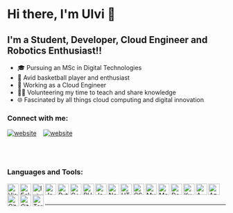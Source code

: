 # Hi there, I'm Ulvi 👋

## I'm a Student, Developer, Cloud Engineer and Robotics Enthusiast!!

- 🎓 Pursuing an MSc in Digital Technologies
- 🏀 Avid basketball player and enthusiast
- 💼 Working as a Cloud Engineer
- 👨‍🏫 Volunteering my time to teach and share knowledge
- 🌐 Fascinated by all things cloud computing and digital innovation

### Connect with me:

[![website](<img align="left" alt="LinkedIn" width="26px" src="https://cdn.jsdelivr.net/gh/devicons/devicon/icons/linkedin/linkedin-original.svg" />)](https://linkedin.com/in/ulviamanov#gh-light-mode-only)
&nbsp;&nbsp;
[![website](https://upload.wikimedia.org/wikipedia/commons/8/8c/XING_Logo.svg)](https://xing.com/profile/Ulvi_Amanov2/cv#gh-light-mode-only)


<br />
<br />


### Languages and Tools:

<img align="left" alt="Visual Studio Code" width="26px" src="https://cdn.jsdelivr.net/gh/devicons/devicon/icons/vscode/vscode-original.svg" />
<img align="left" alt="Eclipse" width="26px" src="https://cdn.jsdelivr.net/gh/devicons/devicon/icons/eclipse/eclipse-original.svg" />
<img align="left" alt="IntelliJ IDEA" width="26px" src="https://cdn.jsdelivr.net/gh/devicons/devicon/icons/intellij/intellij-original.svg" />
<img align="left" alt="Java" width="26px" src="https://cdn.jsdelivr.net/gh/devicons/devicon/icons/java/java-original.svg" />
<img align="left" alt="Python" width="26px" src="https://cdn.jsdelivr.net/gh/devicons/devicon/icons/python/python-original.svg" />
<img align="left" alt="C++" width="26px" src="https://cdn.jsdelivr.net/gh/devicons/devicon/icons/cplusplus/cplusplus-original.svg" />
<img align="left" alt="PHP" width="26px" src="https://cdn.jsdelivr.net/gh/devicons/devicon/icons/php/php-original.svg" />
<img align="left" alt="JavaScript" width="26px" src="https://cdn.jsdelivr.net/gh/devicons/devicon/icons/javascript/javascript-original.svg" />
<img align="left" alt="Node.js" width="26px" src="https://cdn.jsdelivr.net/gh/devicons/devicon/icons/nodejs/nodejs-original.svg" />
<img align="left" alt="HTML5" width="26px" src="https://cdn.jsdelivr.net/gh/devicons/devicon/icons/html5/html5-original.svg" />
<img align="left" alt="CSS3" width="26px" src="https://cdn.jsdelivr.net/gh/devicons/devicon/icons/css3/css3-original.svg" />
<img align="left" alt="MySQL" width="26px" src="https://cdn.jsdelivr.net/gh/devicons/devicon/icons/mysql/mysql-original.svg" />
<img align="left" alt="MongoDB" width="26px" src="https://cdn.jsdelivr.net/gh/devicons/devicon/icons/mongodb/mongodb-original.svg" />
<img align="left" alt="Docker" width="26px" src="https://cdn.jsdelivr.net/gh/devicons/devicon/icons/docker/docker-original.svg" />
<img align="left" alt="Kubernetes" width="26px" src="https://cdn.jsdelivr.net/gh/devicons/devicon/icons/kubernetes/kubernetes-original.svg" />
<img align="left" alt="AWS" width="26px" src="https://cdn.jsdelivr.net/gh/devicons/devicon/icons/amazonwebservices/amazonwebservices-original.svg" />
<img align="left" alt="Azure" width="26px" src="https://cdn.jsdelivr.net/gh/devicons/devicon/icons/azure/azure-original.svg" />
<img align="left" alt="GitHub" width="26px" src="https://user-images.githubusercontent.com/3369400/139447912-e0f43f33-6d9f-45f8-be46-2df5bbc91289.png" />
<img align="left" alt="GitLab" width="26px" src="https://about.gitlab.com/images/press/logo/png/gitlab-icon-rgb.png" />
<img align="left" alt="Terminal" width="26px" src="https://cdn.jsdelivr.net/gh/devicons/devicon/icons/bash/bash-original.svg" />

<br />
<br />

---

</details>

[linkedin]: https://www.linkedin.com/in/ulviamanov/
[xing]: https://www.xing.com/profile/Ulvi_Amanov2/cv


